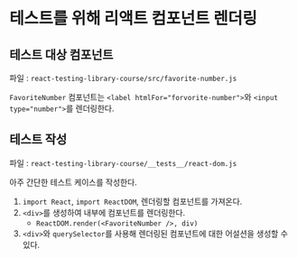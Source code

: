 # 테스트를 위해 리액트 컴포넌트 렌더링

## 테스트 대상 컴포넌트

파일 : `react-testing-library-course/src/favorite-number.js`

`FavoriteNumber` 컴포넌트는 `<label htmlFor="forvorite-number">`와 `<input type="number">`를 렌더링한다.

## 테스트 작성

파일 : `react-testing-library-course/__tests__/react-dom.js`

아주 간단한 테스트 케이스를 작성한다.

1. `import React`, `import ReactDOM`, 렌더링할 컴포넌트를 가져온다.
2. `<div>`를 생성하여 내부에 컴포넌트를 렌더링한다.
   - `ReactDOM.render(<FavoriteNumber />, div)`
3. `<div>`와 `querySelector`를 사용해 렌더링된 컴포넌트에 대한 어설션을 생성할 수 있다.
